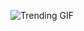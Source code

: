 ![Trending GIF](https://media4.giphy.com/media/v1.Y2lkPThiYjIxNzcyYXg4bWR2MnRuNnpjN2t0YWRiMWUzbjdydzJ2NGp0OGNscHc2enlhZSZlcD12MV9naWZzX3NlYXJjaCZjdD1n/fryY00CO4xCz4uJuDQ/giphy.gif)
